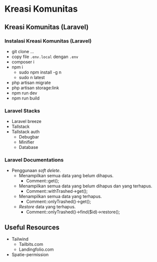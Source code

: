 # Kreasi Komunitas
## Kreasi Komunitas (Laravel)
### Instalasi Kreasi Komunitas (Laravel)
- git clone ...
- copy file `.env.local` dengan `.env`
- composer i
- npm i
  - sudo npm install -g n
  - sudo n latest
- php artisan migrate
- php artisan storage:link
- npm run dev
- npm run build
### Laravel Stacks
- Laravel breeze
- Tallstack
- Tallstack auth
  - Debugbar
  - Minifier
  - Database

### Laravel Documentations
- Penggunaan *soft delete*.
  - Menampilkan semua data yang belum dihapus.
    - Comment::get();
  - Menampilkan semua data yang belum dihapus dan yang terhapus.
    - Comment::withTrashed->get();
  - Menampilkan semua data yang terhapus.
    - Comment::onlyTrashed()->get();
  - *Restore* data yang terhapus.
    - Comment::onlyTrashed()->find($id)->restore();
## Useful Resources
- Tailwind
  - Tailbits.com
  - Landingfolio.com
- Spatie-permission
